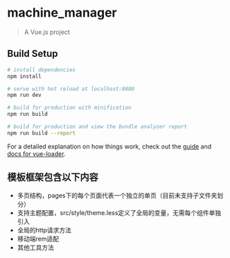 # machine_manager

> A Vue.js project

## Build Setup

``` bash
# install dependencies
npm install

# serve with hot reload at localhost:8080
npm run dev

# build for production with minification
npm run build

# build for production and view the bundle analyzer report
npm run build --report
```

For a detailed explanation on how things work, check out the [guide](http://vuejs-templates.github.io/webpack/) and [docs for vue-loader](http://vuejs.github.io/vue-loader).

## 模板框架包含以下内容

* 多页结构，pages下的每个页面代表一个独立的单页（目前未支持子文件夹划分）
* 支持主题配置，src/style/theme.less定义了全局的变量，无需每个组件单独引入
* 全局的http请求方法
* 移动端rem适配
* 其他工具方法